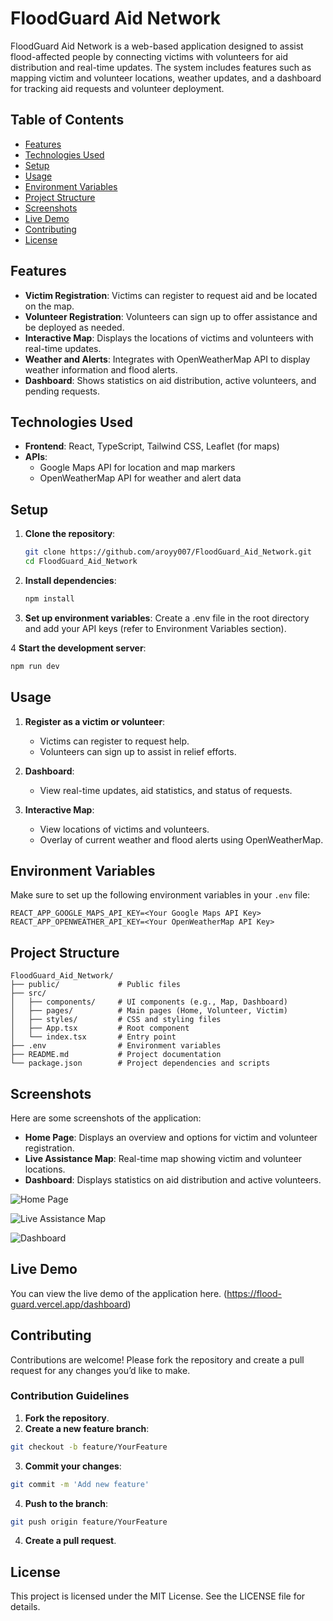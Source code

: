 # FloodGuard Aid Network

FloodGuard Aid Network is a web-based application designed to assist flood-affected people by connecting victims with volunteers for aid distribution and real-time updates. The system includes features such as mapping victim and volunteer locations, weather updates, and a dashboard for tracking aid requests and volunteer deployment.

## Table of Contents
- [Features](#features)
- [Technologies Used](#technologies-used)
- [Setup](#setup)
- [Usage](#usage)
- [Environment Variables](#environment-variables)
- [Project Structure](#project-structure)
- [Screenshots](#screenshots)
- [Live Demo](#live-demo)
- [Contributing](#contributing)
- [License](#license)

## Features
- **Victim Registration**: Victims can register to request aid and be located on the map.
- **Volunteer Registration**: Volunteers can sign up to offer assistance and be deployed as needed.
- **Interactive Map**: Displays the locations of victims and volunteers with real-time updates.
- **Weather and Alerts**: Integrates with OpenWeatherMap API to display weather information and flood alerts.
- **Dashboard**: Shows statistics on aid distribution, active volunteers, and pending requests.

## Technologies Used
- **Frontend**: React, TypeScript, Tailwind CSS, Leaflet (for maps)
- **APIs**:
  - Google Maps API for location and map markers
  - OpenWeatherMap API for weather and alert data

## Setup

1. **Clone the repository**:
   ```bash
   git clone https://github.com/aroyy007/FloodGuard_Aid_Network.git
   cd FloodGuard_Aid_Network
2. **Install dependencies**:
   ```bash
   npm install
   ```
3. **Set up environment variables**:
   Create a .env file in the root directory and add your API keys (refer to Environment Variables section).

4  **Start the development server**:
   ```bash
   npm run dev
   ```

## Usage

1. **Register as a victim or volunteer**:
   - Victims can register to request help.
   - Volunteers can sign up to assist in relief efforts.

2. **Dashboard**:
   - View real-time updates, aid statistics, and status of requests.
   
3. **Interactive Map**:
   - View locations of victims and volunteers.
   - Overlay of current weather and flood alerts using OpenWeatherMap.

## Environment Variables
   Make sure to set up the following environment variables in your ```.env``` file:

   ```plaintext
   REACT_APP_GOOGLE_MAPS_API_KEY=<Your Google Maps API Key>
   REACT_APP_OPENWEATHER_API_KEY=<Your OpenWeatherMap API Key>
   ```

## Project Structure
   ```plaintext
   FloodGuard_Aid_Network/
   ├── public/             # Public files
   ├── src/                
   │   ├── components/     # UI components (e.g., Map, Dashboard)
   │   ├── pages/          # Main pages (Home, Volunteer, Victim)
   │   ├── styles/         # CSS and styling files
   │   ├── App.tsx         # Root component
   │   └── index.tsx       # Entry point
   ├── .env                # Environment variables
   ├── README.md           # Project documentation
   └── package.json        # Project dependencies and scripts
   ```
## Screenshots
   Here are some screenshots of the application:

   - **Home Page**: Displays an overview and options for victim and volunteer registration.
   - **Live Assistance Map**: Real-time map showing victim and volunteer locations.
   - **Dashboard**: Displays statistics on aid distribution and active volunteers.
     

![Home Page](https://github.com/user-attachments/assets/9efea131-d099-433b-8e01-b193658e2b2f)

![Live Assistance Map](https://github.com/user-attachments/assets/ee682655-1e04-4896-bf55-6d0f6a2b4553)

![Dashboard](https://github.com/user-attachments/assets/769df0a3-9072-47e9-9649-fea28c6d6d33)

## Live Demo
   You can view the live demo of the application here. (https://flood-guard.vercel.app/dashboard)

## Contributing
   Contributions are welcome! Please fork the repository and create a pull request for any changes you’d like to make.

### Contribution Guidelines
   1. **Fork the repository**.
   2. **Create a new feature branch**:
   ```bash
   git checkout -b feature/YourFeature
   ```
   3. **Commit your changes**:
   ```bash
   git commit -m 'Add new feature'
   ```
   4. **Push to the branch**:
   ```bash
   git push origin feature/YourFeature
   ```
   4. **Create a pull request**.

## License
   This project is licensed under the MIT License. See the LICENSE file for details.
